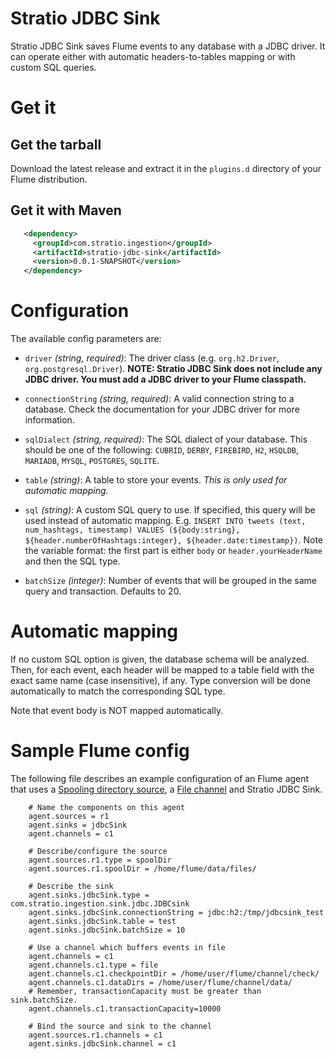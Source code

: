 Stratio JDBC Sink
=================

Stratio JDBC Sink saves Flume events to any database with a JDBC driver.
It can operate either with automatic headers-to-tables mapping or with custom SQL queries.

Get it
======

Get the tarball
---------------

Download the latest release and extract it in the `plugins.d` directory of your Flume distribution.


Get it with Maven
-----------------

```xml
   <dependency>
     <groupId>com.stratio.ingestion</groupId>
     <artifactId>stratio-jdbc-sink</artifactId>
     <version>0.0.1-SNAPSHOT</version>
   </dependency>
```


Configuration
=============

The available config parameters are:

- `driver` *(string, required)*: The driver class (e.g. `org.h2.Driver`, `org.postgresql.Driver`). **NOTE: Stratio JDBC Sink does not include any JDBC driver. You must add a JDBC driver to your Flume classpath.**

- `connectionString` *(string, required)*: A valid connection string to a database. Check the documentation for your JDBC driver for more information.

- `sqlDialect` *(string, required)*: The SQL dialect of your database. This should be one of the following: `CUBRID`, `DERBY`, `FIREBIRD`, `H2`, `HSQLDB`, `MARIADB`, `MYSQL`, `POSTGRES`, `SQLITE`. 

- `table` *(string)*: A table to store your events. *This is only used for automatic mapping.*

- `sql` *(string)*: A custom SQL query to use. If specified, this query will be used instead of automatic mapping. E.g. `INSERT INTO tweets (text, num_hashtags, timestamp) VALUES (${body:string}, ${header.numberOfHashtags:integer}, ${header.date:timestamp})`. Note the variable format: the first part is either `body` or `header.yourHeaderName` and then the SQL type.

- `batchSize` *(integer)*: Number of events that will be grouped in the same query and transaction. Defaults to 20.

Automatic mapping
=================

If no custom SQL option is given, the database schema will be analyzed. Then, for each event, each header will be mapped to a table field with the exact same name (case insensitive), if any. Type conversion will be done automatically to match the corresponding SQL type.

Note that event body is NOT mapped automatically.

Sample Flume config
===================

The following file describes an example configuration of an Flume agent that uses a [Spooling directory source](http://flume.apache.org/FlumeUserGuide.html#spooling-directory-source), a [File channel](http://flume.apache.org/FlumeUserGuide.html#file-channel) and Stratio JDBC Sink.

``` 
    # Name the components on this agent
    agent.sources = r1
    agent.sinks = jdbcSink
    agent.channels = c1

    # Describe/configure the source
    agent.sources.r1.type = spoolDir
    agent.sources.r1.spoolDir = /home/flume/data/files/

    # Describe the sink
    agent.sinks.jdbcSink.type = com.stratio.ingestion.sink.jdbc.JDBCsink
    agent.sinks.jdbcSink.connectionString = jdbc:h2:/tmp/jdbcsink_test
    agent.sinks.jdbcSink.table = test
    agent.sinks.jdbcSink.batchSize = 10 

    # Use a channel which buffers events in file
    agent.channels = c1
    agent.channels.c1.type = file
    agent.channels.c1.checkpointDir = /home/user/flume/channel/check/
    agent.channels.c1.dataDirs = /home/user/flume/channel/data/
    # Remember, transactionCapacity must be greater than sink.batchSize.
    agent.channels.c1.transactionCapacity=10000 

    # Bind the source and sink to the channel
    agent.sources.r1.channels = c1
    agent.sinks.jdbcSink.channel = c1
```

